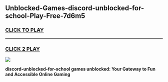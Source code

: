 
## Unblocked-Games-discord-unblocked-for-school-Play-Free-7d6m5
<h3>
<a href="https://premium76.site?title=discord-unblocked-for-school&ref=23A">CLICK TO PLAY</a></h3>
<hr>

<h3>
<a href="https://premium76.site?title=discord-unblocked-for-school&ref=23A">CLICK 2 PLAY</a>
  
</h3>

<a href="https://premium76.site?title=discord-unblocked-for-school&ref=23A"><img src="https://clearcache.store/games.png"></a>


**discord-unblocked-for-school games unblocked: Your Gateway to Fun and Accessible Online Gaming**
